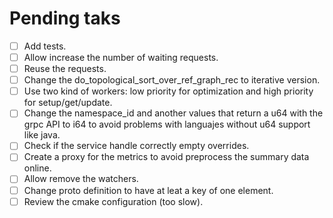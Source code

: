 # Pending taks
- [ ] Add tests.
- [ ] Allow increase the number of waiting requests.
- [ ] Reuse the requests.
- [ ] Change the do_topological_sort_over_ref_graph_rec to iterative version.
- [ ] Use two kind of workers: low priority for optimization and high priority for setup/get/update.
- [ ] Change the namespace_id and another values that return a u64 with the grpc API to i64 to avoid problems with languajes
  without u64 support like java.
- [ ] Check if the service handle correctly empty overrides.
- [ ] Create a proxy for the metrics to avoid preprocess the summary data online.
- [ ] Allow remove the watchers.
- [ ] Change proto definition to have at leat a key of one element.
- [ ] Review the cmake configuration (too slow).
